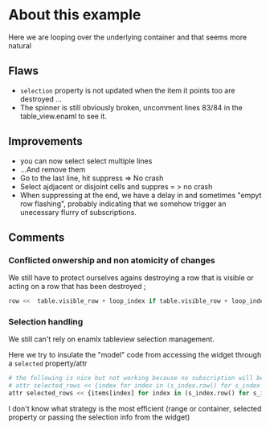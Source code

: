 # About this example

Here we are looping over the underlying container and that seems more natural

## Flaws

* `selection` property is not updated when the item it points too are destroyed ... 
* The spinner is still obviously broken, uncomment lines 83/84 in the table_view.enaml to see it.

## Improvements
* you can now select select multiple lines
* ...And remove them
* Go to the last line, hit suppress =>  No crash
* Select ajdjacent or disjoint cells and suppres = > no crash
* When suppressing at the end, we have a delay in and sometimes "empyt row flashing", 
  probably indicating that we somehow trigger an unecessary  flurry of subscriptions. 

## Comments

### Conflicted onwership and non atomicity of changes 
We still have to protect ourselves agains destroying a row that is visible or acting on a row that has been destroyed ;
```python 
row <<  table.visible_row + loop_index if table.visible_row + loop_index < max_row else -1
```

### Selection handling

We still can't rely on enamlx tableview selection management.

Here we try to insulate the "model" code from accessing the widget through a `selected` property/attr 

```python
# the following is nice but not working because no subscription will be taken on the items from the iterable
# attr selected_rows << {index for index in (s_index.row() for s_index in self.proxy.widget.selectedIndexes()) }
attr selected_rows << {items[index] for index in (s_index.row() for s_index in self.proxy.widget.selectedIndexes()) if index < len(model.people)}
```

I don't know what strategy is the most efficient (range or container, selected property or passing the selection info from the widget)
